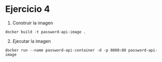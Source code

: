# Ejercicio 4

1. Construir la imagen

```
docker build -t password-api-image .
```

2. Ejecutar la imagen

```
docker run --name password-api-container -d -p 8080:80 password-api-image
```
